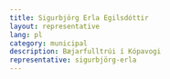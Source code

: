 ```yaml
---
title: Sigurbjörg Erla Egilsdóttir
layout: representative
lang: pl
category: municipal
description: Bæjarfulltrúi í Kópavogi
representative: sigurbjörg-erla
---
```


